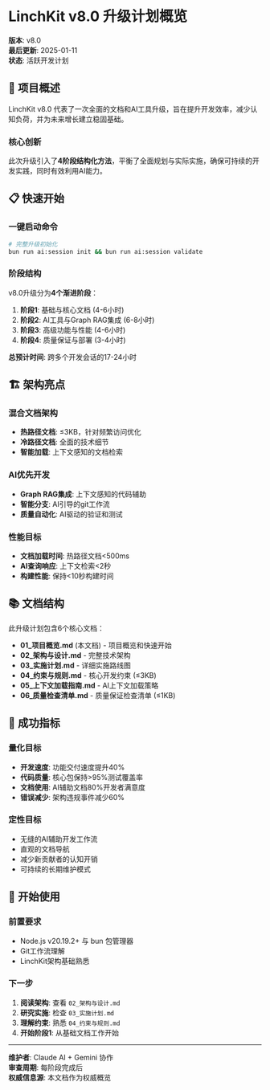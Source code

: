 # LinchKit v8.0 升级计划概览

**版本**: v8.0  
**最后更新**: 2025-01-11  
**状态**: 活跃开发计划

## 🎯 项目概述

LinchKit v8.0 代表了一次全面的文档和AI工具升级，旨在提升开发效率，减少认知负荷，并为未来增长建立稳固基础。

### 核心创新

此次升级引入了**4阶段结构化方法**，平衡了全面规划与实际实施，确保可持续的开发实践，同时有效利用AI能力。

## 📋 快速开始

### 一键启动命令

```bash
# 完整升级初始化
bun run ai:session init && bun run ai:session validate
```

### 阶段结构

v8.0升级分为**4个渐进阶段**：

1. **阶段1**: 基础与核心文档 (4-6小时)
2. **阶段2**: AI工具与Graph RAG集成 (6-8小时)
3. **阶段3**: 高级功能与性能 (4-6小时)
4. **阶段4**: 质量保证与部署 (3-4小时)

**总预计时间**: 跨多个开发会话的17-24小时

## 🏗️ 架构亮点

### 混合文档架构

- **热路径文档**: ≤3KB，针对频繁访问优化
- **冷路径文档**: 全面的技术细节
- **智能加载**: 上下文感知的文档检索

### AI优先开发

- **Graph RAG集成**: 上下文感知的代码辅助
- **智能分支**: AI引导的git工作流
- **质量自动化**: AI驱动的验证和测试

### 性能目标

- **文档加载时间**: 热路径文档<500ms
- **AI查询响应**: 上下文检索<2秒
- **构建性能**: 保持<10秒构建时间

## 📚 文档结构

此升级计划包含6个核心文档：

- **01\_项目概览.md** (本文档) - 项目概览和快速开始
- **02\_架构与设计.md** - 完整技术架构
- **03\_实施计划.md** - 详细实施路线图
- **04\_约束与规则.md** - 核心开发约束 (≤3KB)
- **05\_上下文加载指南.md** - AI上下文加载策略
- **06\_质量检查清单.md** - 质量保证检查清单 (≤1KB)

## 🎯 成功指标

### 量化目标

- **开发速度**: 功能交付速度提升40%
- **代码质量**: 核心包保持>95%测试覆盖率
- **文档使用**: AI辅助文档80%开发者满意度
- **错误减少**: 架构违规事件减少60%

### 定性目标

- 无缝的AI辅助开发工作流
- 直观的文档导航
- 减少新贡献者的认知开销
- 可持续的长期维护模式

## 🚀 开始使用

### 前置要求

- Node.js v20.19.2+ 与 bun 包管理器
- Git工作流理解
- LinchKit架构基础熟悉

### 下一步

1. **阅读架构**: 查看 `02_架构与设计.md`
2. **研究实施**: 检查 `03_实施计划.md`
3. **理解约束**: 熟悉 `04_约束与规则.md`
4. **开始阶段1**: 从基础文档工作开始

---

**维护者**: Claude AI + Gemini 协作  
**审查周期**: 每阶段完成后  
**权威信息源**: 本文档作为权威概览
